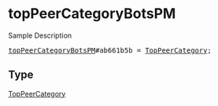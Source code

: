 # topPeerCategoryBotsPM

Sample Description

<pre>
<a href="../constructor/topPeerCategoryBotsPM.md">topPeerCategoryBotsPM</a>#ab661b5b = <a href="../type/TopPeerCategory.md">TopPeerCategory</a>;
</pre>

## Type

<a href="../type/TopPeerCategory.md">TopPeerCategory</a>
